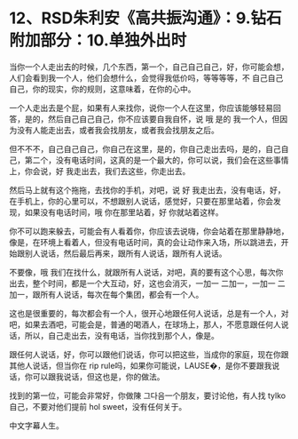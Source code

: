 # 12、RSD朱利安《高共振沟通》：9.钻石附加部分：10.单独外出时

当你一个人走出去的时候，几个东西，第一个，自己自己自己，好，你可能会想，人们会看到我一个人，他们会想什么，会觉得我低价吗，等等等等，不 自己自己自己，你的现实，你的规则，这意味着，在你的心中。

一个人走出去是个屁，如果有人来找你，说你一个人在这里，你应该能够轻易回答，是的，然后自己自己自己，你不应该要自我自怀，说 哦 是的 我一个人，但因为没有人能走出去，或者我会找朋友，或者我会找朋友之后。

但不不不，自己自己自己，你自己在这里，是的，你自己走出去吗，是的，自己自己，第二个，没有电话时间，这真的是一个最大的，你可以说，我们会在这些事情上，你会说，好 我走出去，我们去这些，你走出去。

然后马上就有这个拖拖，去找你的手机，对吧，说 好 我走出去，没有电话，好，在手机上，你的心里可以，不想跟别人说话，感觉好，只要在那里站着，你会发现，如果没有电话时间，哦 你在那里站着，好 你就站着这样。

你不可以跑来躲去，可能会有人看着你，你应该去说嗨，你会站着在那里静静地，像是，在环境上看着人，但没有电话时间，真的会让动作来入场，所以跳进去，开始跟别人说话，然后最后再来，跟所有人说话，跟所有人说话。

不要像，哦 我们在找什么，就跟所有人说话，对吧，真的要有这个心思，每次你出去，整个时间，都是一个大互动，好，这也会消灭，一加一 二加一，一加一 二加一，跟所有人说话，每次在每个集团，都会有一个人。

这也是很重要的，每次都会有一个人，很开心地跟任何人说话，总是有一个人，对吧，如果去酒吧，可能会是，普通的喝酒人，在球场上，那人，不愿意跟任何人说话，所以，自己走出去，没有电话，当你找到那个人，像是。

跟任何人说话，好，你可以跟他们说话，你可以把这些，当成你的家庭，现在你跟其他人说话，但当你在 rip rule吗，如果你可能说，LAUSE�，是你不要跟我说话，你可以跟我说话，但这也是，你的做法。

找到的第一位，可能会非常好，你做陳 그다음一个朋友，要讨论他，有人找 tylko自己，不要对他们提前 hol sweet，没有任何关于。

中文字幕人生。